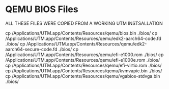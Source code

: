 # QEMU BIOS Files

ALL THESE FILES WERE COPIED FROM A WORKING UTM INSTSALLATION

cp /Applications/UTM.app/Contents/Resources/qemu/bios.bin ./bios/
cp /Applications/UTM.app/Contents/Resources/qemu/edk2-aarch64-code.fd ./bios/
cp /Applications/UTM.app/Contents/Resources/qemu/edk2-aarch64-secure-code.fd ./bios/
cp /Applications/UTM.app/Contents/Resources/qemu/efi-e1000.rom ./bios/
cp /Applications/UTM.app/Contents/Resources/qemu/efi-e1000e.rom ./bios/
cp /Applications/UTM.app/Contents/Resources/qemu/efi-virtio.rom ./bios/
cp /Applications/UTM.app/Contents/Resources/qemu/kvmvapic.bin ./bios/
cp /Applications/UTM.app/Contents/Resources/qemu/vgabios-stdvga.bin ./bios/







